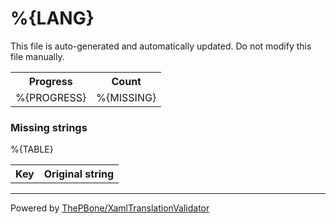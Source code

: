 # %{LANG}

This file is auto-generated and automatically updated. Do not modify this file manually.

<table>
<tr><th>Progress</th><th>Count</th></tr>
<tr><td>%{PROGRESS}</td><td>%{MISSING}</td></tr>
</table>

### Missing strings

<table>
<tr><th>Key</th><th>Original string</th></tr>
%{TABLE}
</table>

__________

Powered by [ThePBone/XamlTranslationValidator](https://github.com/ThePBone/XamlTranslationValidator)